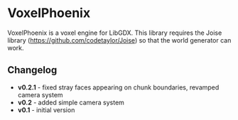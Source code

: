 VoxelPhoenix
============

VoxelPhoenix is a voxel engine for LibGDX. This library requires the Joise library (https://github.com/codetaylor/Joise) so that the world generator can work.

Changelog
---------
* **v0.2.1** - fixed stray faces appearing on chunk boundaries, revamped camera system
* **v0.2** - added simple camera system
* **v0.1** - initial version